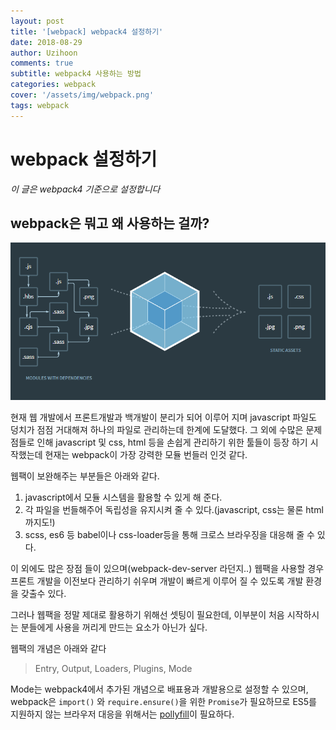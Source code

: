 ```yaml
---
layout: post
title: '[webpack] webpack4 설정하기'
date: 2018-08-29
author: Uzihoon
comments: true
subtitle: webpack4 사용하는 방법
categories: webpack
cover: '/assets/img/webpack.png'
tags: webpack
---
```


webpack 설정하기
===========

*이 글은 webpack4 기준으로 설정합니다*

webpack은 뭐고 왜 사용하는 걸까?
-----------

![Alt text](/assets/img/webpack.png)

현재 웹 개발에서 프론트개발과 백개발이 분리가 되어 이루어 지며 javascript 파일도 덩치가 점점 거대해져 하나의 파일로 관리하는데 한계에 도달했다. 그 외에 수많은 문제점들로 인해 javascript 및 css, html 등을 손쉽게 관리하기 위한 툴들이 등장 하기 시작했는데 현재는 webpack이 가장 강력한 모듈 번들러 인것 같다.

웹팩이 보완해주는 부분들은 아래와 같다.

1. javascript에서 모듈 시스템을 활용할 수 있게 해 준다.
2. 각 파일을 번들해주어 독립성을 유지시켜 줄 수 있다.(javascript, css는 물론 html 까지도!)
3. scss, es6 등 babel이나 css-loader등을 통해 크로스 브라우징을 대응해 줄 수 있다.

이 외에도 많은 장점 들이 있으며(webpack-dev-server 라던지..) 웹팩을 사용할 경우 프론트 개발을 이전보다 관리하기 쉬우며 개발이 빠르게 이루어 질 수 있도록 개발 환경을 갖출수 있다.

그러나 웹팩을 정말 제대로 활용하기 위해선 셋팅이 필요한데, 이부분이 처음 시작하시는 분들에게 사용을 꺼리게 만드는 요소가 아닌가 싶다.

웹팩의 개념은 아래와 같다

>Entry, Output, Loaders, Plugins, Mode

Mode는 webpack4에서 추가된 개념으로 배표용과 개발용으로 설정할 수 있으며, webpack은 `import()` 와 `require.ensure()`을 위한 `Promise`가 필요하므로 ES5를 지원하지 않는 브라우저 대응을 위해서는 [pollyfill](https://webpack.js.org/guides/shimming/)이 필요하다.

